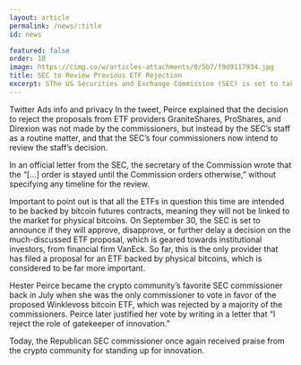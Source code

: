 ```yaml
---
layout: article
permalink: /news/:title
id: news

featured: false
order: 10
image: https://cimg.co/w/articles-attachments/0/5b7/f9d9117934.jpg
title: SEC to Review Previous ETF Rejection
excerpt: SThe US Securities and Exchange Commission (SEC) is set to take a second look at Wednesday’s decision to reject proposed bitcoin-based exchange traded funds (ETFs) from three providers, according to a tweet from pro-bitcoin ETF commissioner Hester Peirce.
---
```


Twitter Ads info and privacy
In the tweet, Peirce explained that the decision to reject the proposals from ETF providers GraniteShares, ProShares, and Direxion was not made by the commissioners, but instead by the SEC’s staff as a routine matter, and that the SEC’s four commissioners now intend to review the staff’s decision.

In an official letter from the SEC, the secretary of the Commission wrote that the “[…] order is stayed until the Commission orders otherwise,” without specifying any timeline for the review.

Important to point out is that all the ETFs in question this time are intended to be backed by bitcoin futures contracts, meaning they will not be linked to the market for physical bitcoins. On September 30, the SEC is set to announce if they will approve, disapprove, or further delay a decision on the much-discussed ETF proposal, which is geared towards institutional investors, from financial firm VanEck. So far, this is the only provider that has filed a proposal for an ETF backed by physical bitcoins, which is considered to be far more important.

Hester Peirce became the crypto community’s favorite SEC commissioner back in July when she was the only commissioner to vote in favor of the proposed Winklevoss bitcoin ETF, which was rejected by a majority of the commissioners. Peirce later justified her vote by writing in a letter that “I reject the role of gatekeeper of innovation.”

Today, the Republican SEC commissioner once again received praise from the crypto community for standing up for innovation.
